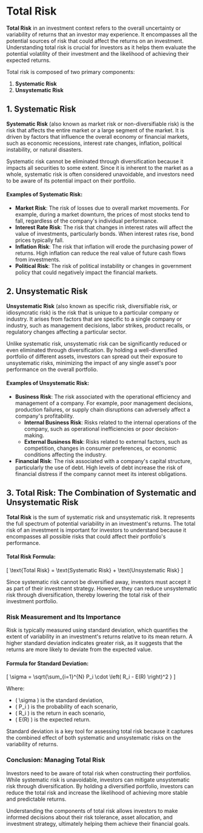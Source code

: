 # Total Risk

**Total Risk** in an investment context refers to the overall uncertainty or variability of returns that an investor may experience. It encompasses all the potential sources of risk that could affect the returns on an investment. Understanding total risk is crucial for investors as it helps them evaluate the potential volatility of their investment and the likelihood of achieving their expected returns.

Total risk is composed of two primary components:

1. **Systematic Risk**
2. **Unsystematic Risk**

## 1. Systematic Risk

**Systematic Risk** (also known as market risk or non-diversifiable risk) is the risk that affects the entire market or a large segment of the market. It is driven by factors that influence the overall economy or financial markets, such as economic recessions, interest rate changes, inflation, political instability, or natural disasters.

Systematic risk cannot be eliminated through diversification because it impacts all securities to some extent. Since it is inherent to the market as a whole, systematic risk is often considered unavoidable, and investors need to be aware of its potential impact on their portfolio.

#### Examples of Systematic Risk:
- **Market Risk**: The risk of losses due to overall market movements. For example, during a market downturn, the prices of most stocks tend to fall, regardless of the company's individual performance.
- **Interest Rate Risk**: The risk that changes in interest rates will affect the value of investments, particularly bonds. When interest rates rise, bond prices typically fall.
- **Inflation Risk**: The risk that inflation will erode the purchasing power of returns. High inflation can reduce the real value of future cash flows from investments.
- **Political Risk**: The risk of political instability or changes in government policy that could negatively impact the financial markets.

## 2. Unsystematic Risk

**Unsystematic Risk** (also known as specific risk, diversifiable risk, or idiosyncratic risk) is the risk that is unique to a particular company or industry. It arises from factors that are specific to a single company or industry, such as management decisions, labor strikes, product recalls, or regulatory changes affecting a particular sector.

Unlike systematic risk, unsystematic risk can be significantly reduced or even eliminated through diversification. By holding a well-diversified portfolio of different assets, investors can spread out their exposure to unsystematic risks, minimizing the impact of any single asset's poor performance on the overall portfolio.

#### Examples of Unsystematic Risk:
- **Business Risk**: The risk associated with the operational efficiency and management of a company. For example, poor management decisions, production failures, or supply chain disruptions can adversely affect a company's profitability.
  - **Internal Business Risk**: Risks related to the internal operations of the company, such as operational inefficiencies or poor decision-making.
  - **External Business Risk**: Risks related to external factors, such as competition, changes in consumer preferences, or economic conditions affecting the industry.
- **Financial Risk**: The risk associated with a company's capital structure, particularly the use of debt. High levels of debt increase the risk of financial distress if the company cannot meet its interest obligations.

## 3. Total Risk: The Combination of Systematic and Unsystematic Risk

**Total Risk** is the sum of systematic risk and unsystematic risk. It represents the full spectrum of potential variability in an investment's returns. The total risk of an investment is important for investors to understand because it encompasses all possible risks that could affect their portfolio's performance.

#### Total Risk Formula:
\[
\text{Total Risk} = \text{Systematic Risk} + \text{Unsystematic Risk}
\]

Since systematic risk cannot be diversified away, investors must accept it as part of their investment strategy. However, they can reduce unsystematic risk through diversification, thereby lowering the total risk of their investment portfolio.

### Risk Measurement and Its Importance

Risk is typically measured using standard deviation, which quantifies the extent of variability in an investment's returns relative to its mean return. A higher standard deviation indicates greater risk, as it suggests that the returns are more likely to deviate from the expected value.

#### Formula for Standard Deviation:
\[
\sigma = \sqrt{\sum_{i=1}^{N} P_i \cdot \left( R_i - E(R) \right)^2 }
\]

Where:
- \( \sigma \) is the standard deviation,
- \( P_i \) is the probability of each scenario,
- \( R_i \) is the return in each scenario,
- \( E(R) \) is the expected return.

Standard deviation is a key tool for assessing total risk because it captures the combined effect of both systematic and unsystematic risks on the variability of returns.

### Conclusion: Managing Total Risk

Investors need to be aware of total risk when constructing their portfolios. While systematic risk is unavoidable, investors can mitigate unsystematic risk through diversification. By holding a diversified portfolio, investors can reduce the total risk and increase the likelihood of achieving more stable and predictable returns.

Understanding the components of total risk allows investors to make informed decisions about their risk tolerance, asset allocation, and investment strategy, ultimately helping them achieve their financial goals.
